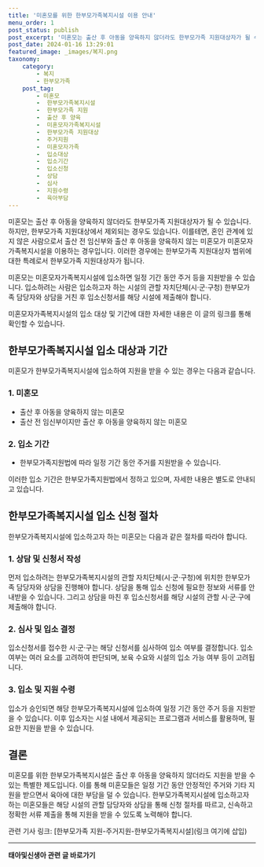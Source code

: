 ```yaml
---
title: '미혼모를 위한 한부모가족복지시설 이용 안내'
menu_order: 1
post_status: publish
post_excerpt: '미혼모는 출산 후 아동을 양육하지 않더라도 한부모가족 지원대상자가 될 수 있습니다. 하지만, 한부모가족 지원대상에서 제외되는 경우도 있습니다. 이를테면, 혼인 관계에 있지 않은 사람으로서 출산 전 임신부와 출산 후 아동을 양육하지 않는 미혼모가 미혼모자가족복지시설을 이용하는 경우입니다. 이러한 경우에는 한부모가족 지원대상자 범위에 대한 특례로서 한부모가족 지원대상자가 됩니다.'
post_date: 2024-01-16 13:29:01
featured_image: _images/복지.png
taxonomy:
    category:
        - 복지
        - 한부모가족
    post_tag:
        - 미혼모
        -  한부모가족복지시설
        -  한부모가족 지원
        -  출산 후 양육
        -  미혼모자가족복지시설
        -  한부모가족 지원대상
        -  주거지원
        -  미혼모자가족
        -  입소대상
        -  입소기간
        -  입소신청
        -  상담
        -  심사
        -  지원수령
        -  육아부담
---
```



미혼모는 출산 후 아동을 양육하지 않더라도 한부모가족 지원대상자가 될 수 있습니다. 하지만, 한부모가족 지원대상에서 제외되는 경우도 있습니다. 이를테면, 혼인 관계에 있지 않은 사람으로서 출산 전 임신부와 출산 후 아동을 양육하지 않는 미혼모가 미혼모자가족복지시설을 이용하는 경우입니다. 이러한 경우에는 한부모가족 지원대상자 범위에 대한 특례로서 한부모가족 지원대상자가 됩니다. 

미혼모는 미혼모자가족복지시설에 입소하면 일정 기간 동안 주거 등을 지원받을 수 있습니다. 입소하려는 사람은 입소하고자 하는 시설의 관할 자치단체(시·군·구청) 한부모가족 담당자와 상담을 거친 후 입소신청서를 해당 시설에 제출해야 합니다.

미혼모자가족복지시설의 입소 대상 및 기간에 대한 자세한 내용은 이 글의 링크를 통해 확인할 수 있습니다.

## 한부모가족복지시설 입소 대상과 기간

미혼모가 한부모가족복지시설에 입소하여 지원을 받을 수 있는 경우는 다음과 같습니다.

### 1. 미혼모

- 출산 후 아동을 양육하지 않는 미혼모
- 출산 전 임신부이지만 출산 후 아동을 양육하지 않는 미혼모

### 2. 입소 기간

- 한부모가족지원법에 따라 일정 기간 동안 주거를 지원받을 수 있습니다.

이러한 입소 기간은 한부모가족지원법에서 정하고 있으며, 자세한 내용은 별도로 안내되고 있습니다.

## 한부모가족복지시설 입소 신청 절차

한부모가족복지시설에 입소하고자 하는 미혼모는 다음과 같은 절차를 따라야 합니다.

### 1. 상담 및 신청서 작성

먼저 입소하려는 한부모가족복지시설의 관할 자치단체(시·군·구청)에 위치한 한부모가족 담당자와 상담을 진행해야 합니다. 상담을 통해 입소 신청에 필요한 정보와 서류를 안내받을 수 있습니다. 그리고 상담을 마친 후 입소신청서를 해당 시설의 관할 시·군·구에 제출해야 합니다.

### 2. 심사 및 입소 결정

입소신청서를 접수한 시·군·구는 해당 신청서를 심사하여 입소 여부를 결정합니다. 입소 여부는 여러 요소를 고려하여 판단되며, 보육 수요와 시설의 입소 가능 여부 등이 고려됩니다.

### 3. 입소 및 지원 수령

입소가 승인되면 해당 한부모가족복지시설에 입소하여 일정 기간 동안 주거 등을 지원받을 수 있습니다. 이후 입소자는 시설 내에서 제공되는 프로그램과 서비스를 활용하며, 필요한 지원을 받을 수 있습니다.

## 결론

미혼모를 위한 한부모가족복지시설은 출산 후 아동을 양육하지 않더라도 지원을 받을 수 있는 특별한 제도입니다. 이를 통해 미혼모들은 일정 기간 동안 안정적인 주거와 기타 지원을 받으면서 육아에 대한 부담을 덜 수 있습니다. 한부모가족복지시설에 입소하고자 하는 미혼모들은 해당 시설의 관할 담당자와 상담을 통해 신청 절차를 따르고, 신속하고 정확한 서류 제출을 통해 지원을 받을 수 있도록 노력해야 합니다.

관련 기사 링크: [한부모가족 지원-주거지원-한부모가족복지시설](링크 여기에 삽입)
<!-- wp:separator -->
<hr class="wp-block-separator has-alpha-channel-opacity"/>
<!-- /wp:separator -->

<!-- wp:group {"backgroundColor":"base","layout":{"type":"constrained"}} -->
<div class="wp-block-group has-base-background-color has-background"><!-- wp:paragraph {"align":"center","fontSize":"medium"} -->
<p class="has-text-align-center has-large-font-size"><strong>태아및신생아 관련 글 바로가기</strong></p>
<!-- /wp:paragraph -->


<!-- wp:latest-posts
{"categories":[{"id":1496,"count":19,"description":"","link":"https://uknowlaw.com/category/%ed%83%9c%ec%95%84%eb%b0%8f%ec%8b%a0%ec%83%9d%ec%95%84/","name":"태아및신생아","slug":"태아및신생아","taxonomy":"category","parent":0,"meta":[],"_links":{"self":[{"href":"https://uknowlaw.com/wp-json/wp/v2/categories/1496"}],"collection":[{"href":"https://uknowlaw.com/wp-json/wp/v2/categories"}],"about":[{"href":"https://uknowlaw.com/wp-json/wp/v2/taxonomies/category"}],"wp:post_type":[{"href":"https://uknowlaw.com/wp-json/wp/v2/posts?categories=1496"}],"curies":[{"name":"wp","href":"https://api.w.org/{rel}","templated":true}]}}],"postsToShow":100,"excerptLength":28,"postLayout":"grid","columns":2,"featuredImageAlign":"left","featuredImageSizeSlug":"large","fontSize":"small"} /--></div>
<!-- /wp:group -->